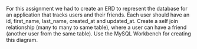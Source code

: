 For this assignment we had to create an ERD to represent the database for an application that tracks users and their friends.
Each user should have an id, first_name, last_name, created_at and updated_at. Create a self join relationship (many to many to same table), where a user can have a friend (another user from the same table). Use the MySQL Workbench for creating this diagram.
